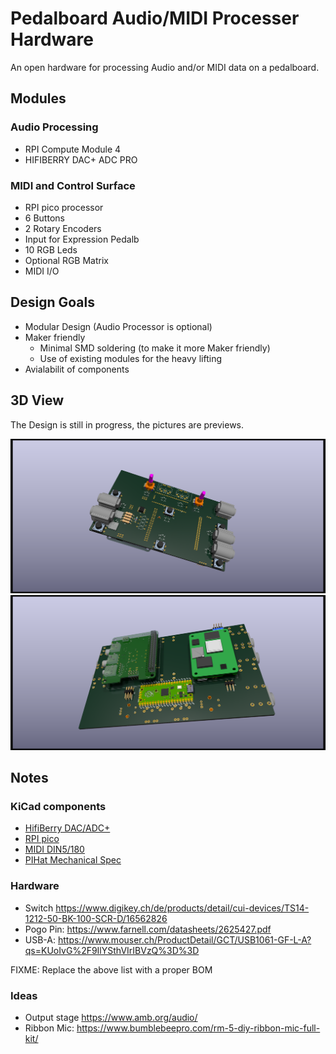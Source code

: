 # Pedalboard Audio/MIDI Processer Hardware

An open hardware for processing Audio and/or MIDI data on a pedalboard.

## Modules

### Audio Processing
- RPI Compute Module 4
- HIFIBERRY DAC+ ADC PRO

### MIDI and Control Surface
- RPI pico processor
- 6 Buttons
- 2 Rotary Encoders
- Input for Expression Pedalb
- 10 RGB Leds
- Optional RGB Matrix
- MIDI I/O

## Design Goals
- Modular Design (Audio Processor is optional)
- Maker friendly
  - Minimal SMD soldering (to make it more Maker friendly)
  - Use of existing modules for the heavy lifting
- Avialabilit of components

## 3D View

The Design is still in progress, the pictures are previews.

![Front View](img/pedalboard-hw-front.png)
![Rear View](img/pedalboard-hw-back.png)

## Notes

### KiCad components

* [HifiBerry DAC/ADC+](https://github.com/hifiberry/kicad_template_dac_adc_stage)
* [RPI pico](https://github.com/ncarandini/KiCad-RP-Pico)
* [MIDI DIN5/180](https://github.com/nebs/eurocad)
* [PIHat Mechanical Spec](https://github.com/raspberrypi/hats/blob/master/hat-board-mechanical.pdf)

### Hardware

* Switch https://www.digikey.ch/de/products/detail/cui-devices/TS14-1212-50-BK-100-SCR-D/16562826
* Pogo Pin: https://www.farnell.com/datasheets/2625427.pdf
* USB-A: https://www.mouser.ch/ProductDetail/GCT/USB1061-GF-L-A?qs=KUoIvG%2F9IlYSthVIrIBVzQ%3D%3D

FIXME: Replace the above list with a proper BOM

### Ideas

* Output stage https://www.amb.org/audio/
* Ribbon Mic: https://www.bumblebeepro.com/rm-5-diy-ribbon-mic-full-kit/

